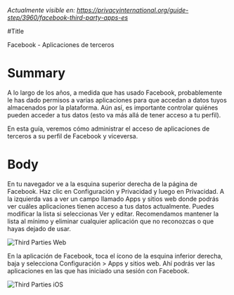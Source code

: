 *Actualmente visible en: https://privacyinternational.org/guide-step/3960/facebook-third-party-apps-es*

#Title

Facebook - Aplicaciones de terceros

# Summary

A lo largo de los años, a medida que has usado Facebook, probablemente le has dado permisos a varias aplicaciones para que accedan a datos tuyos almacenados por la plataforma. Aún así, es importante controlar quiénes pueden acceder a tus datos (esto va más allá de tener acceso a tu perfil).

En esta guía, veremos cómo administrar el acceso de aplicaciones de terceros a su perfil de Facebook y viceversa.

# Body

En tu navegador ve a la esquina superior derecha de la página de Facebook. Haz clic en Configuración y Privacidad y luego en Privacidad. A la izquierda vas a ver un campo llamado Apps y sitios web donde podrás ver cuáles aplicaciones tienen acceso a tus datos actualmente. Puedes modificar la lista si seleccionas Ver y editar. Recomendamos mantener la lista al mínimo y eliminar cualquier aplicación que no reconozcas o que hayas dejado de usar.


![Third Parties Web](../images/Facebook/fb-party-1.png?raw=true)

En la aplicación de Facebook, toca el ícono de la esquina inferior derecha, baja y selecciona Configuración > Apps y sitios web. Ahí podrás ver las aplicaciones en las que has iniciado una sesión con Facebook.


![Third Parties iOS](../images/Facebook/fb-party-2.PNG?raw=true)
